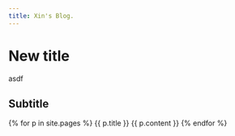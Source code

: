 ```yaml
---
title: Xin's Blog.
---
```


# New title

asdf

## Subtitle

{% for p in site.pages %}
{{ p.title }}
{{ p.content }}
{% endfor %}
